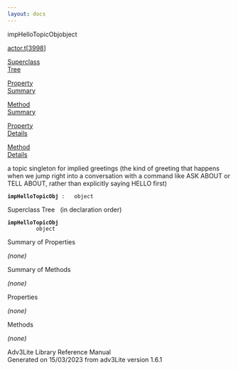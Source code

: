 ```yaml
---
layout: docs
---
```

<span class="title">impHelloTopicObj</span><span class="type">object</span>

[actor.t](../file/actor.t.html)\[[3998](../source/actor.t.html#3998)\]

[Superclass  
Tree](#_SuperClassTree_)

[Property  
Summary](#_PropSummary_)

[Method  
Summary](#_MethodSummary_)

[Property  
Details](#_Properties_)

[Method  
Details](#_Methods_)



a topic singleton for implied greetings (the kind of greeting that
happens when we jump right into a conversation with a command like ASK
ABOUT or TELL ABOUT, rather than explicitly saying HELLO first)

**`impHelloTopicObj`**` :   object`



<span id="_SuperClassTree_"></span>



<span class="hdln">Superclass Tree</span>   (in declaration order)



**`impHelloTopicObj`**  
`         object`  
<span id="_PropSummary_"></span>



<span class="hdln">Summary of Properties</span>  





*(none)* <span id="_MethodSummary_"></span>



<span class="hdln">Summary of Methods</span>  





*(none)* <span id="_Properties_"></span>



<span class="hdln">Properties</span>  



*(none)* <span id="_Methods_"></span>



<span class="hdln">Methods</span>  



*(none)*



Adv3Lite Library Reference Manual  
Generated on 15/03/2023 from adv3Lite version 1.6.1


